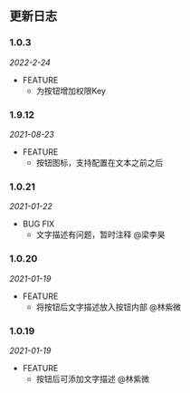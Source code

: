 ## 更新日志

### 1.0.3
*2022-2-24*
- FEATURE
  - 为按钮增加权限Key
  
### 1.9.12
*2021-08-23*
- FEATURE
  - 按钮图标，支持配置在文本之前之后
### 1.0.21
*2021-01-22*

- BUG FIX
  - 文字描述有问题，暂时注释 @梁李昊

### 1.0.20
*2021-01-19*

- FEATURE
  - 将按钮后文字描述放入按钮内部 @林紫微

### 1.0.19
*2021-01-19*

- FEATURE
  - 按钮后可添加文字描述 @林紫微